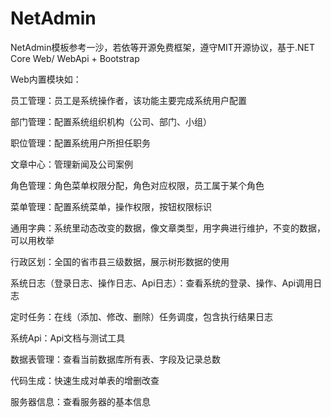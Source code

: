 # NetAdmin
NetAdmin模板参考一沙，若依等开源免费框架，遵守MIT开源协议，基于.NET Core Web/ WebApi + Bootstrap

Web内置模块如：

员工管理：员工是系统操作者，该功能主要完成系统用户配置

部门管理：配置系统组织机构（公司、部门、小组）

职位管理：配置系统用户所担任职务

文章中心：管理新闻及公司案例

角色管理：角色菜单权限分配，角色对应权限，员工属于某个角色

菜单管理：配置系统菜单，操作权限，按钮权限标识

通用字典：系统里动态改变的数据，像文章类型，用字典进行维护，不变的数据，可以用枚举

行政区划：全国的省市县三级数据，展示树形数据的使用

系统日志（登录日志、操作日志、Api日志）：查看系统的登录、操作、Api调用日志

定时任务：在线（添加、修改、删除）任务调度，包含执行结果日志

系统Api：Api文档与测试工具

数据表管理：查看当前数据库所有表、字段及记录总数

代码生成：快速生成对单表的增删改查

服务器信息：查看服务器的基本信息


